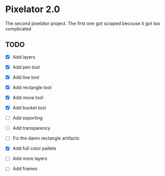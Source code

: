 # Pixelator 2.0

The second pixelator project. The first one got scraped becouse it got too complicated

## TODO

- [x] Add layers
- [x] Add pen tool
- [x] Add line tool
- [x] Add rectangle tool
- [x] Add move tool
- [x] Add bucket tool 
- [ ] Add exporting
- [ ] Add transparency
- [ ] Fix the damn rectangle artifacts
- [x] Add full color pallete 
- [ ] Add more layers
- [ ] Add frames

